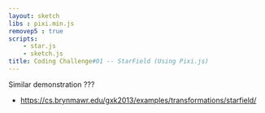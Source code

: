 ```yaml
---
layout: sketch
libs : pixi.min.js
removep5 : true
scripts: 
    - star.js
    - sketch.js
title: Coding Challenge#01 -- StarField (Using Pixi.js)
---
```



Similar demonstration    ???

* <https://cs.brynmawr.edu/gxk2013/examples/transformations/starfield/>